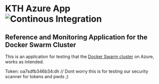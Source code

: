 # KTH Azure App ![Continous Integration](https://github.com/KTH/kth-azure-app/actions/workflows/main.yml/badge.svg)

## Reference and Monitoring Application for the Docker Swarm Cluster

This is an application for testing that the [Docker Swarm cluster](https://gita.sys.kth.se/infosys/kth-azure-swarm) on Azure, works as intended.

Token: oa7sdfb346b34:dh // Dont worry this is for testing our security scanner for tokens and pwds ;)
